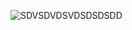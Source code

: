 ![SDVSDVDSVDSDSDSDD](https://github.com/user-attachments/assets/f7acd9d1-5549-40bb-827b-def11574bdf6)
